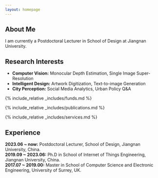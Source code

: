 ```yaml
---
layout: homepage
---
```


## About Me

I am currently a Postdoctoral Lecturer in School of Design at Jiangnan University. 

## Research Interests

- **Computer Vision:** Monocular Depth Estimation, Single Image Super-Resolution
- **Intelligent Design:** Artwork Digitization, Text-to-image Generation
- **City Perception:** Social Media Analytics, Urban Policy Q&A


{% include_relative _includes/funds.md %}

{% include_relative _includes/publications.md %}

{% include_relative _includes/services.md %}


## Experience

**2023.06 ~ now:** Postdoctoral Lecturer, School of Design, Jiangnan University, China.  
**2019.09 ~ 2023.06:** Ph.D in School of Internet of Things Engineering, Jiangnan University, China.  
**2017.07 ~ 2019.00:** Master in School of Computer Science and Electronic Engineering, University of Surrey, UK.
